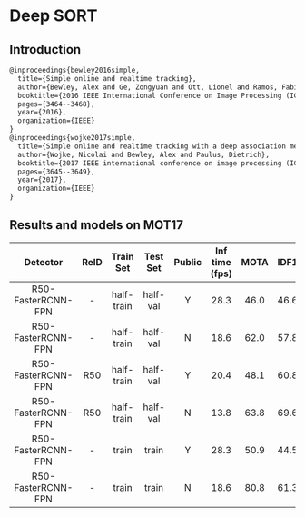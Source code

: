 # Deep SORT

## Introduction

```latex
@inproceedings{bewley2016simple,
  title={Simple online and realtime tracking},
  author={Bewley, Alex and Ge, Zongyuan and Ott, Lionel and Ramos, Fabio and Upcroft, Ben},
  booktitle={2016 IEEE International Conference on Image Processing (ICIP)},
  pages={3464--3468},
  year={2016},
  organization={IEEE}
}
@inproceedings{wojke2017simple,
  title={Simple online and realtime tracking with a deep association metric},
  author={Wojke, Nicolai and Bewley, Alex and Paulus, Dietrich},
  booktitle={2017 IEEE international conference on image processing (ICIP)},
  pages={3645--3649},
  year={2017},
  organization={IEEE}
}
```

## Results and models on MOT17

|    Detector     |  ReID  | Train Set | Test Set | Public | Inf time (fps) | MOTA | IDF1 | FP | FN | IDSw. | Config | Download |
| :-------------: | :----: | :-------: | :------: | :----: | :------------: | :--: | :--: |:--:|:--:| :---: | :----: | :------: |
| R50-FasterRCNN-FPN | -  | half-train | half-val | Y     | 28.3 |   46.0 | 46.6 | 289 | 82451 | 4581 | [config](sort_faster-rcnn_fpn_4e_mot17-public-half.py) |  [detector](https://download.openmmlab.com/mmtracking/v0.5/mot/faster-rcnn_r50_fpn_4e_mot17-half-64ee2ed4.pth) [reid](https://download.openmmlab.com/mmtracking/v0.5/mot/tracktor_reid_r50_iter25245-a452f51f.pth) |
| R50-FasterRCNN-FPN | -  | half-train | half-val | N     | 18.6 |   62.0 | 57.8 | 15171 | 40437 | 5841 | [config](sort_faster-rcnn_fpn_4e_mot17-private-half.py) | [detector](https://download.openmmlab.com/mmtracking/v0.5/mot/faster-rcnn_r50_fpn_4e_mot17-half-64ee2ed4.pth) [reid](https://download.openmmlab.com/mmtracking/v0.5/mot/tracktor_reid_r50_iter25245-a452f51f.pth) |
| R50-FasterRCNN-FPN | R50 | half-train | half-val | Y     | 20.4  |  48.1 | 60.8 | 283   | 82445 | 1199 | [config](deepsort_faster-rcnn_fpn_4e_mot17-public-half.py) | [detector](https://download.openmmlab.com/mmtracking/v0.5/mot/faster-rcnn_r50_fpn_4e_mot17-half-64ee2ed4.pth) |
| R50-FasterRCNN-FPN | R50 | half-train | half-val | N     | 13.8  |  63.8 | 69.6 | 15060 | 40326 | 3183 | [config](deepsort_faster-rcnn_fpn_4e_mot17-private-half.py) | [detector](https://download.openmmlab.com/mmtracking/v0.5/mot/faster-rcnn_r50_fpn_4e_mot17-half-64ee2ed4.pth) |
| R50-FasterRCNN-FPN | - | train | train | Y               | 28.3  | 50.9 | 44.5 | 1108 | 153950 | 10522 | [config](sort_faster-rcnn_fpn_4e_mot17-public.py) | [detector](https://download.openmmlab.com/mmtracking/v0.5/mot/faster-rcnn_r50_fpn_4e_mot17-ffa52ae7.pth) |
| R50-FasterRCNN-FPN | - | train | train | N               | 18.6  | 80.8 | 61.3 | 21537 | 29280 | 13947 | [config](sort_faster-rcnn_fpn_4e_mot17-private.py) | [detector](https://download.openmmlab.com/mmtracking/v0.5/mot/faster-rcnn_r50_fpn_4e_mot17-ffa52ae7.pth) |
